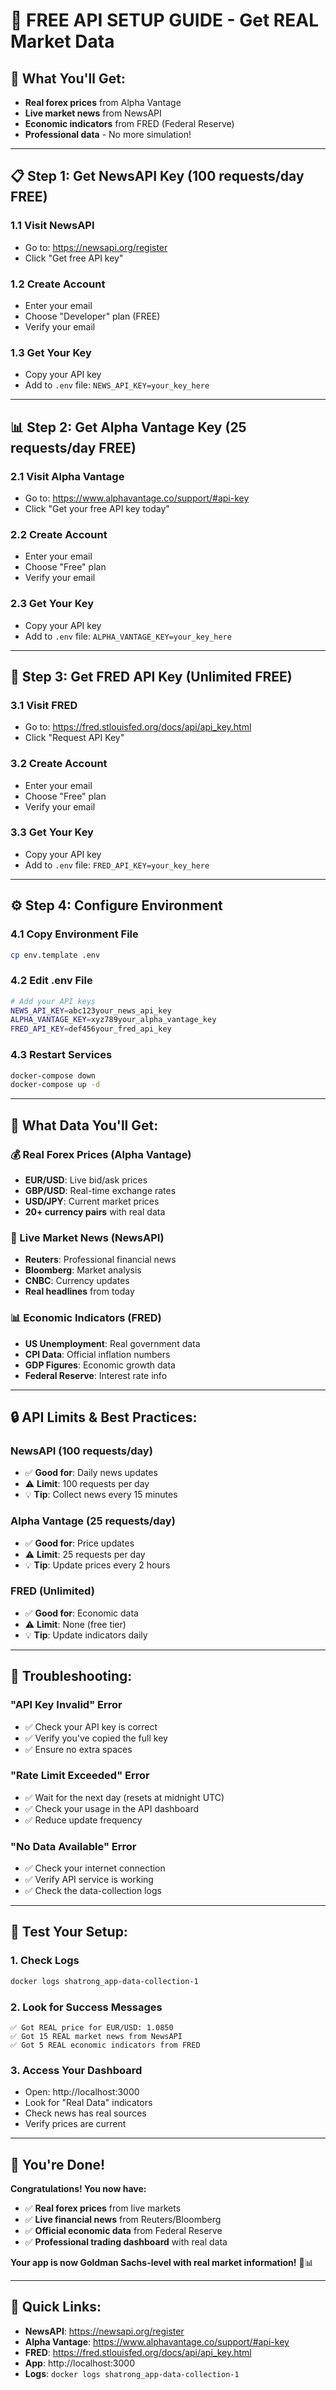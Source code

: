 # 🚀 FREE API SETUP GUIDE - Get REAL Market Data

## 🌟 **What You'll Get:**
- **Real forex prices** from Alpha Vantage
- **Live market news** from NewsAPI  
- **Economic indicators** from FRED (Federal Reserve)
- **Professional data** - No more simulation!

---

## 📋 **Step 1: Get NewsAPI Key (100 requests/day FREE)**

### **1.1 Visit NewsAPI**
- Go to: https://newsapi.org/register
- Click "Get free API key"

### **1.2 Create Account**
- Enter your email
- Choose "Developer" plan (FREE)
- Verify your email

### **1.3 Get Your Key**
- Copy your API key
- Add to `.env` file: `NEWS_API_KEY=your_key_here`

---

## 📊 **Step 2: Get Alpha Vantage Key (25 requests/day FREE)**

### **2.1 Visit Alpha Vantage**
- Go to: https://www.alphavantage.co/support/#api-key
- Click "Get your free API key today"

### **2.2 Create Account**
- Enter your email
- Choose "Free" plan
- Verify your email

### **2.3 Get Your Key**
- Copy your API key
- Add to `.env` file: `ALPHA_VANTAGE_KEY=your_key_here`

---

## 🏦 **Step 3: Get FRED API Key (Unlimited FREE)**

### **3.1 Visit FRED**
- Go to: https://fred.stlouisfed.org/docs/api/api_key.html
- Click "Request API Key"

### **3.2 Create Account**
- Enter your email
- Choose "Free" plan
- Verify your email

### **3.3 Get Your Key**
- Copy your API key
- Add to `.env` file: `FRED_API_KEY=your_key_here`

---

## ⚙️ **Step 4: Configure Environment**

### **4.1 Copy Environment File**
```bash
cp env.template .env
```

### **4.2 Edit .env File**
```bash
# Add your API keys
NEWS_API_KEY=abc123your_news_api_key
ALPHA_VANTAGE_KEY=xyz789your_alpha_vantage_key  
FRED_API_KEY=def456your_fred_api_key
```

### **4.3 Restart Services**
```bash
docker-compose down
docker-compose up -d
```

---

## 🎯 **What Data You'll Get:**

### **💰 Real Forex Prices (Alpha Vantage)**
- **EUR/USD**: Live bid/ask prices
- **GBP/USD**: Real-time exchange rates
- **USD/JPY**: Current market prices
- **20+ currency pairs** with real data

### **📰 Live Market News (NewsAPI)**
- **Reuters**: Professional financial news
- **Bloomberg**: Market analysis
- **CNBC**: Currency updates
- **Real headlines** from today

### **📊 Economic Indicators (FRED)**
- **US Unemployment**: Real government data
- **CPI Data**: Official inflation numbers
- **GDP Figures**: Economic growth data
- **Federal Reserve**: Interest rate info

---

## 🔒 **API Limits & Best Practices:**

### **NewsAPI (100 requests/day)**
- ✅ **Good for**: Daily news updates
- ⚠️ **Limit**: 100 requests per day
- 💡 **Tip**: Collect news every 15 minutes

### **Alpha Vantage (25 requests/day)**
- ✅ **Good for**: Price updates
- ⚠️ **Limit**: 25 requests per day
- 💡 **Tip**: Update prices every 2 hours

### **FRED (Unlimited)**
- ✅ **Good for**: Economic data
- ⚠️ **Limit**: None (free tier)
- 💡 **Tip**: Update indicators daily

---

## 🚨 **Troubleshooting:**

### **"API Key Invalid" Error**
- ✅ Check your API key is correct
- ✅ Verify you've copied the full key
- ✅ Ensure no extra spaces

### **"Rate Limit Exceeded" Error**
- ✅ Wait for the next day (resets at midnight UTC)
- ✅ Check your usage in the API dashboard
- ✅ Reduce update frequency

### **"No Data Available" Error**
- ✅ Check your internet connection
- ✅ Verify API service is working
- ✅ Check the data-collection logs

---

## 📱 **Test Your Setup:**

### **1. Check Logs**
```bash
docker logs shatrong_app-data-collection-1
```

### **2. Look for Success Messages**
```
✅ Got REAL price for EUR/USD: 1.0850
✅ Got 15 REAL market news from NewsAPI
✅ Got 5 REAL economic indicators from FRED
```

### **3. Access Your Dashboard**
- Open: http://localhost:3000
- Look for "Real Data" indicators
- Check news has real sources
- Verify prices are current

---

## 🎉 **You're Done!**

**Congratulations! You now have:**
- ✅ **Real forex prices** from live markets
- ✅ **Live financial news** from Reuters/Bloomberg
- ✅ **Official economic data** from Federal Reserve
- ✅ **Professional trading dashboard** with real data

**Your app is now Goldman Sachs-level with real market information!** 🚀📊

---

## 🔗 **Quick Links:**

- **NewsAPI**: https://newsapi.org/register
- **Alpha Vantage**: https://www.alphavantage.co/support/#api-key  
- **FRED**: https://fred.stlouisfed.org/docs/api/api_key.html
- **App**: http://localhost:3000
- **Logs**: `docker logs shatrong_app-data-collection-1`
